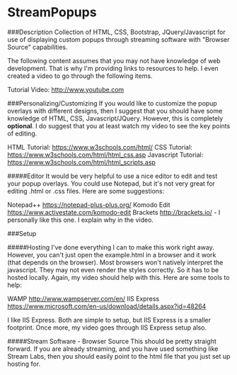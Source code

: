 # StreamPopups

###Description
Collection of HTML, CSS, Bootstrap, JQuery/Javascript for use of displaying custom popups through streaming software with "Browser Source" capabilities.

The following content assumes that you may not have knowledge of web development. That is why I'm providing links to resources to help. I even created a video to go through the following items.

Tutorial Video: http://www.youtube.com

###Personalizing/Customizing
If you would like to customize the popup overlays with different designs, then I suggest that you should have some knowledge of HTML, CSS, Javascript/JQuery. However, this is completely **optional**. I do suggest that you at least watch my video to see the key points of editing.


HTML Tutorial: https://www.w3schools.com/html/
CSS Tutorial: https://www.w3schools.com/html/html_css.asp
Javascript Tutorial: https://www.w3schools.com/html/html_scripts.asp

#####Editor
It would be very helpful to use a nice editor to edit and test your popup overlays. You could use Notepad, but it's not very great for editing .html or .css files. Here are some suggestions:

Notepad++ https://notepad-plus-plus.org/
Komodo Edit https://www.activestate.com/komodo-edit
Brackets http://brackets.io/ - I personally like this one. I explain why in the video.

###Setup

#####Hosting
I've done everything I can to make this work right away. However, you can't just open the example.html in a browser and it work (that depends on the browser). Most browsers won't natively interpret the javascript. They may not even render the styles correctly. So it has to be hosted locally. Again, my video should help with this. Here are some tools to help:

WAMP http://www.wampserver.com/en/
IIS Express https://www.microsoft.com/en-us/download/details.aspx?id=48264

I like IIS Express. Both are simple to setup, but IIS Express is a smaller footprint. Once more, my video goes through IIS Express setup also.

#####Stream Software - Browser Source
This should be pretty straight forward. If you are already streaming, and you have used something like Stream Labs, then you should easily point to the html file that you just set up hosting for.